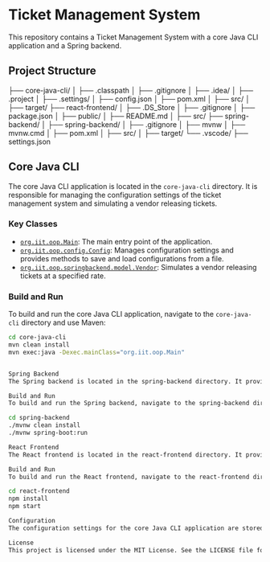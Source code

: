 # Ticket Management System

This repository contains a Ticket Management System with a core Java CLI application and a Spring backend.

## Project Structure

 ├── core-java-cli/ │ ├── .classpath │ ├── .gitignore │ ├── .idea/ │ ├── .project │ ├── .settings/ │ ├── config.json │ ├── pom.xml │ ├── src/ │ ├── target/ ├── react-frontend/ │ ├── .DS_Store │ ├── .gitignore │ ├── package.json │ ├── public/ │ ├── README.md │ ├── src/ ├── spring-backend/ │ ├── spring-backend/ │ ├── .gitignore │ ├── mvnw │ ├── mvnw.cmd │ ├── pom.xml │ ├── src/ │ ├── target/ └── .vscode/ ├── settings.json


## Core Java CLI

The core Java CLI application is located in the `core-java-cli` directory. It is responsible for managing the configuration settings of the ticket management system and simulating a vendor releasing tickets.

### Key Classes

- [`org.iit.oop.Main`](core-java-cli/src/main/java/org/iit/oop/Main.java): The main entry point of the application.
- [`org.iit.oop.config.Config`](core-java-cli/src/main/java/org/iit/oop/config/Config.java): Manages configuration settings and provides methods to save and load configurations from a file.
- [`org.iit.oop.springbackend.model.Vendor`](core-java-cli/src/main/java/org/iit/oop/springbackend/model/Vendor.java): Simulates a vendor releasing tickets at a specified rate.

### Build and Run

To build and run the core Java CLI application, navigate to the `core-java-cli` directory and use Maven:

```sh
cd core-java-cli
mvn clean install
mvn exec:java -Dexec.mainClass="org.iit.oop.Main"


Spring Backend
The Spring backend is located in the spring-backend directory. It provides RESTful APIs for managing tickets and vendors.

Build and Run
To build and run the Spring backend, navigate to the spring-backend directory and use Maven:

cd spring-backend
./mvnw clean install
./mvnw spring-boot:run

React Frontend
The React frontend is located in the react-frontend directory. It provides a user interface for interacting with the ticket management system.

Build and Run
To build and run the React frontend, navigate to the react-frontend directory and use npm:

cd react-frontend
npm install
npm start

Configuration
The configuration settings for the core Java CLI application are stored in the config.json file in the core-java-cli directory. The Config class provides methods to save and load configurations from this file.

License
This project is licensed under the MIT License. See the LICENSE file for details.
